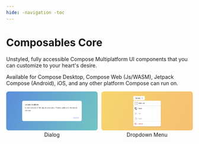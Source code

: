 ```yaml
--- 
hide: -navigation -toc 
---
```


# Composables Core

Unstyled, fully accessible Compose Multiplatform UI components that you can customize to your heart's desire.

Available for Compose Desktop, Compose Web (Js/WASM), Jetpack Compose (Android), iOS, and any other platform Compose can run on.

<style>
  .image-grid {
    display: grid;
    grid-template-columns: 1fr 1fr;
    gap: 10px;
    text-align: center;
  }

  @media (max-width: 600px) {
    .image-grid {
      grid-template-columns: 1fr;
    }
  }
</style>

<div class="image-grid">
  <div>
    <a href="dialog">
      <img src="preview_dialog.jpg" alt="Dialog Preview">
    </a>
    <div>Dialog</div>
  </div>
  <div>
    <a href="menu">
      <img src="preview_menu.jpg" alt="Menu Preview">
    </a>
    <div>Dropdown Menu</div>
  </div>
</div>
